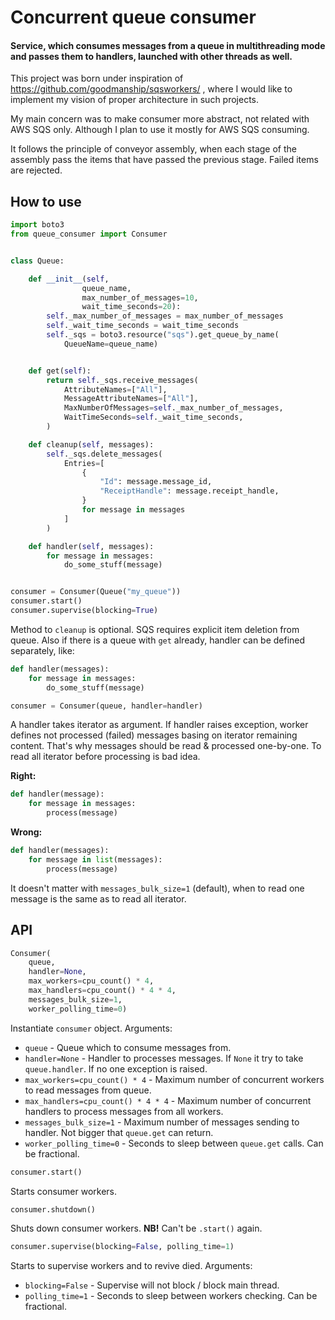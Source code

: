 # Concurrent queue consumer

#### Service, which consumes messages from a queue in multithreading mode and passes them to handlers, launched with other threads as well.

This project was born under inspiration of https://github.com/goodmanship/sqsworkers/ , where I would like to implement my vision of proper architecture in such projects.

My main concern was to make consumer more abstract, not related with AWS SQS only. Although I plan to use it mostly for AWS SQS consuming.

It follows the principle of conveyor assembly, when each stage of the assembly pass the items that have passed the previous stage. Failed items are rejected.

## How to use

```python
import boto3
from queue_consumer import Consumer


class Queue:

    def __init__(self,
                queue_name,
                max_number_of_messages=10,
                wait_time_seconds=20):
        self._max_number_of_messages = max_number_of_messages
        self._wait_time_seconds = wait_time_seconds
        self._sqs = boto3.resource("sqs").get_queue_by_name(
            QueueName=queue_name)


    def get(self):
        return self._sqs.receive_messages(
            AttributeNames=["All"],
            MessageAttributeNames=["All"],
            MaxNumberOfMessages=self._max_number_of_messages,
            WaitTimeSeconds=self._wait_time_seconds,
        )

    def cleanup(self, messages):
        self._sqs.delete_messages(
            Entries=[
                {
                    "Id": message.message_id,
                    "ReceiptHandle": message.receipt_handle,
                }
                for message in messages
            ]
        )

    def handler(self, messages):
        for message in messages:
            do_some_stuff(message)


consumer = Consumer(Queue("my_queue"))
consumer.start()
consumer.supervise(blocking=True)
```

Method to `cleanup` is optional. SQS requires explicit item deletion from queue.
Also if there is a queue with `get` already, handler can be defined separately, like:

```python
def handler(messages):
    for message in messages:
        do_some_stuff(message)

consumer = Consumer(queue, handler=handler)
```

A handler takes iterator as argument. If handler raises exception, worker defines not processed (failed) messages basing on iterator remaining content. That's why messages should be read & processed one-by-one. To read all iterator before processing is bad idea.

**Right:**

```python
def handler(message):
    for message in messages:
        process(message)
```

**Wrong:**

```python
def handler(messages):
    for message in list(messages):
        process(message)
```

It doesn't matter with `messages_bulk_size=1` (default), when to read one message is the same as to read all iterator.

## API

```python
Consumer(
    queue,
    handler=None,
    max_workers=cpu_count() * 4,
    max_handlers=cpu_count() * 4 * 4,
    messages_bulk_size=1,
    worker_polling_time=0)
```

Instantiate `consumer` object. Arguments:
- `queue` - Queue which to consume messages from.
- `handler=None` - Handler to processes messages. If `None` it try to take `queue.handler`. If no one exception is raised.
- `max_workers=cpu_count() * 4` - Maximum number of concurrent workers to read messages from queue.
- `max_handlers=cpu_count() * 4 * 4` - Maximum number of concurrent handlers to process messages from all workers.
- `messages_bulk_size=1` - Maximum number of messages sending to handler. Not bigger that `queue.get` can return.
- `worker_polling_time=0` - Seconds to sleep between `queue.get` calls. Can be fractional.

```python
consumer.start()
```

Starts consumer workers.

```python
consumer.shutdown()
```

Shuts down consumer workers. **NB!** Can't be `.start()` again.

```python
consumer.supervise(blocking=False, polling_time=1)
```

Starts to supervise workers and to revive died. Arguments:
- `blocking=False` - Supervise will not block / block main thread.
- `polling_time=1` - Seconds to sleep between workers checking. Can be fractional.
